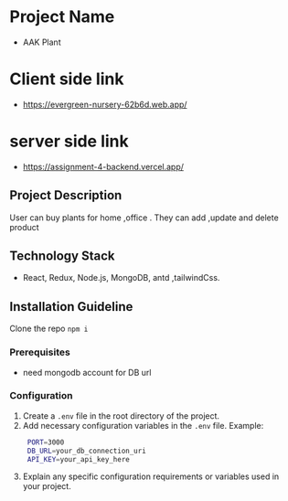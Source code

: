 # Project Name

- AAK Plant

# Client side link 
- https://evergreen-nursery-62b6d.web.app/
# server side link
- https://assignment-4-backend.vercel.app/
## Project Description

User can buy plants for home ,office . They can add ,update and delete product

## Technology Stack

- React, Redux, Node.js, MongoDB, antd ,tailwindCss.

## Installation Guideline

Clone the repo
`npm i`

### Prerequisites

- need mongodb account for DB url

### Configuration

1. Create a `.env` file in the root directory of the project.
2. Add necessary configuration variables in the `.env` file.
   Example:
   ```bash
    PORT=3000
    DB_URL=your_db_connection_uri
    API_KEY=your_api_key_here
   ```
3. Explain any specific configuration requirements or variables used in your project.
